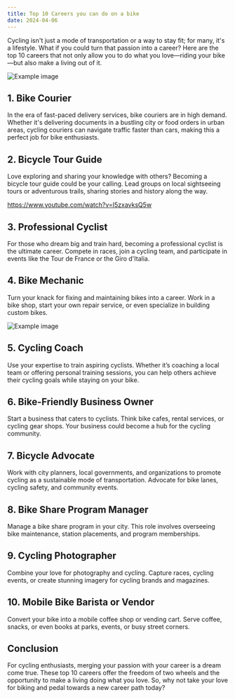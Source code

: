 ```yaml
---
title: Top 10 Careers you can do on a bike
date: 2024-04-06
---
```

Cycling isn't just a mode of transportation or a way to stay fit; for many, it's a lifestyle. What if you could turn that passion into a career? Here are the top 10 careers that not only allow you to do what you love—riding your bike—but also make a living out of it.

![Example image](https://picsum.photos/1024/768)

## 1. Bike Courier

In the era of fast-paced delivery services, bike couriers are in high demand. Whether it's delivering documents in a bustling city or food orders in urban areas, cycling couriers can navigate traffic faster than cars, making this a perfect job for bike enthusiasts.

## 2. Bicycle Tour Guide

Love exploring and sharing your knowledge with others? Becoming a bicycle tour guide could be your calling. Lead groups on local sightseeing tours or adventurous trails, sharing stories and history along the way.

https://www.youtube.com/watch?v=I5zxavksQ5w

## 3. Professional Cyclist

For those who dream big and train hard, becoming a professional cyclist is the ultimate career. Compete in races, join a cycling team, and participate in events like the Tour de France or the Giro d'Italia.

## 4. Bike Mechanic

Turn your knack for fixing and maintaining bikes into a career. Work in a bike shop, start your own repair service, or even specialize in building custom bikes.

![Example image](https://picsum.photos/1024/768)

## 5. Cycling Coach

Use your expertise to train aspiring cyclists. Whether it’s coaching a local team or offering personal training sessions, you can help others achieve their cycling goals while staying on your bike.

## 6. Bike-Friendly Business Owner

Start a business that caters to cyclists. Think bike cafes, rental services, or cycling gear shops. Your business could become a hub for the cycling community.

## 7. Bicycle Advocate

Work with city planners, local governments, and organizations to promote cycling as a sustainable mode of transportation. Advocate for bike lanes, cycling safety, and community events.

## 8. Bike Share Program Manager

Manage a bike share program in your city. This role involves overseeing bike maintenance, station placements, and program memberships.

## 9. Cycling Photographer

Combine your love for photography and cycling. Capture races, cycling events, or create stunning imagery for cycling brands and magazines.

## 10. Mobile Bike Barista or Vendor

Convert your bike into a mobile coffee shop or vending cart. Serve coffee, snacks, or even books at parks, events, or busy street corners.

## Conclusion

For cycling enthusiasts, merging your passion with your career is a dream come true. These top 10 careers offer the freedom of two wheels and the opportunity to make a living doing what you love. So, why not take your love for biking and pedal towards a new career path today?
